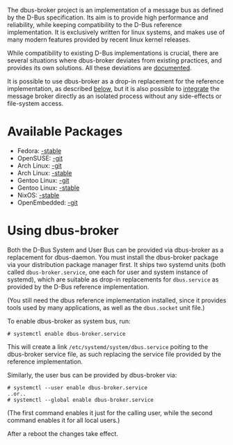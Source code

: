 The dbus-broker project is an implementation of a message bus as defined by the D-Bus specification. Its aim is to provide high performance and reliability, while keeping compatibility to the D-Bus reference implementation. It is exclusively written for linux systems, and makes use of many modern features provided by recent linux kernel releases.

While compatibility to existing D-Bus implementations is crucial, there are several situations where dbus-broker deviates from existing practices, and provides its own solutions. All these deviations are [documented](Deviations).

It is possible to use dbus-broker as a drop-in replacement for the reference implementation, as described [below](#using-dbus-broker), but it is also possible to [integrate](Integration) the message broker directly as an isolated process without any side-effects or file-system access.

# Available Packages

* Fedora: [-stable](https://copr.fedorainfracloud.org/coprs/g/bus1/dbus/package/dbus-broker/)
* OpenSUSE: [-git](https://software.opensuse.org/package/dbus-broker)
* Arch Linux: [-git](https://aur.archlinux.org/packages/dbus-broker-git)
* Arch Linux: [-stable](https://www.archlinux.org/packages/extra/x86_64/dbus-broker/)
* Gentoo Linux: [-git](https://packages.gentoo.org/packages/sys-apps/dbus-broker)
* Gentoo Linux: [-stable](https://packages.gentoo.org/packages/sys-apps/dbus-broker)
* NixOS: [-stable](https://github.com/NixOS/nixpkgs/tree/master/pkgs/os-specific/linux/dbus-broker)
* OpenEmbedded: [-git](http://cgit.openembedded.org/meta-openembedded/tree/meta-oe/recipes-core/dbus)

# Using dbus-broker

Both the D-Bus System and User Bus can be provided via dbus-broker as a replacement for dbus-daemon. You must install the dbus-broker package via your distribution package manager first. It ships two systemd units (both called `dbus-broker.service`, one each for user and system instance of systemd), which are suitable as drop-in replacements for `dbus.service` as provided by the D-Bus reference implementation.

(You still need the dbus reference implementation installed, since it provides tools used by many applications, as well as the `dbus.socket` unit file.)

To enable dbus-broker as system bus, run:

    # systemctl enable dbus-broker.service

This will create a link `/etc/systemd/system/dbus.service` poiting to the dbus-broker service file, as such replacing the service file provided by the reference implementation.

Similarly, the user bus can be provided by dbus-broker via:

    # systemctl --user enable dbus-broker.service
    ..or..
    # systemctl --global enable dbus-broker.service

(The first command enables it just for the calling user, while the second command enables it for all local users.)

After a reboot the changes take effect.
